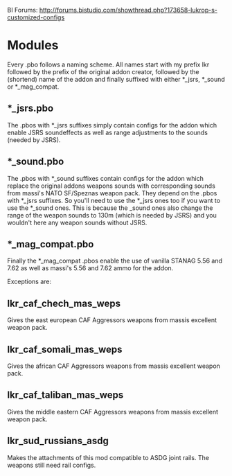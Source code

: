 BI Forums: http://forums.bistudio.com/showthread.php?173658-lukrop-s-customized-configs

Modules
==============
Every .pbo follows a naming scheme. All names start with my prefix lkr
followed by the prefix of the original addon creator, followed by the (shortend) name of 
the addon and finally suffixed with either *_jsrs, *_sound or *_mag_compat.

*_jsrs.pbo
--------------
The .pbos with *_jsrs suffixes simply contain configs for the addon which enable
JSRS soundeffects as well as range adjustments to the sounds (needed by JSRS).

*_sound.pbo
--------------
The .pbos with *_sound suffixes contain configs for the addon which replace the original
addons weapons sounds with corresponding sounds from massi's NATO SF/Speznas weapon pack.
They depend on the .pbos with *_jsrs suffixes. So you'll need to use the *_jsrs ones too if you
want to use the *_sound ones. This is because the _sound ones also change the range of the weapon
sounds to 130m (which is needed by JSRS) and you wouldn't here any weapon sounds without JSRS.

*_mag_compat.pbo
--------------
Finally the *_mag_compat .pbos enable the use of vanilla STANAG 5.56 and 7.62 as well as
massi's 5.56 and 7.62 ammo for the addon.

Exceptions are:

lkr_caf_chech_mas_weps
--------------
Gives the east european CAF Aggressors weapons from massis excellent weapon pack.

lkr_caf_somali_mas_weps
--------------
Gives the african CAF Aggressors weapons from massis excellent weapon pack.

lkr_caf_taliban_mas_weps
--------------
Gives the middle eastern CAF Aggressors weapons from massis excellent weapon pack.

lkr_sud_russians_asdg
--------------
Makes the attachments of this mod compatible to ASDG joint rails. The weapons still need rail configs.
